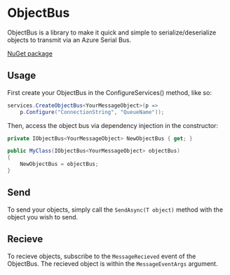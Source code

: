# ObjectBus

ObjectBus is a library to make it quick and simple to serialize/deserialize objects to transmit via an Azure Serial Bus.

[NuGet package](https://www.nuget.org/packages/ObjectBus/1.0.0)

## Usage

First create your ObjectBus in the ConfigureServices() method, like so:

```csharp
services.CreateObjectBus<YourMessageObject>(p =>
	p.Configure("ConnectionString", "QueueName"));
```
Then, access the object bus via dependency injection in the constructor:

```csharp
private IObjectBus<YourMessageObject> NewObjectBus { get; }

public MyClass(IObjectBus<YourMessageObject> objectBus)
{
	NewObjectBus = objectBus;
}
```

## Send

To send your objects, simply call the `SendAsync(T object)` method with the object you wish to send.

## Recieve

To recieve objects, subscribe to the `MessageRecieved` event of the ObjectBus. The recieved object is within the `MessageEventArgs` argument.
